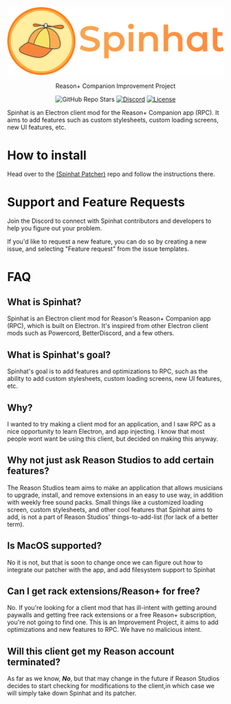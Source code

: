 <div align="center">

<img src="resources/Spinhat Banner.png" alt="Spinhat Logo">

Reason+ Companion Improvement Project

![GitHub Repo Stars](https://img.shields.io/github/stars/flleeppyy/spinhat?label=Stars)
[![Discord](https://img.shields.io/discord/829993555820019773?label=Discord)](https://discord.gg/AYC7jCCjqR)
[![License](https://img.shields.io/badge/license-MIT-blue.svg?label=License)](/LICENSE)

</div>

Spinhat is an Electron client mod for the Reason+ Companion app (RPC). It aims to add features such as custom stylesheets, custom loading screens, new UI features, etc.

# How to install

Head over to the [(Spinhat Patcher)](https://github.com/flleeppyy/spinhat-patcher) repo and follow the instructions there.

# Support and Feature Requests

Join the Discord to connect with Spinhat contributors and developers to help you figure out your problem.

If you'd like to request a new feature, you can do so by creating a new issue, and selecting "Feature request" from the issue templates.

# FAQ

## What is Spinhat?

Spinhat is an Electron client mod for Reason's Reason+ Companion app (RPC), which is built on Electron.
It's inspired from other Electron client mods such as Powercord, BetterDiscord, and a few others.

## What is Spinhat's goal?

Spinhat's goal is to add features and optimizations to RPC, such as the ability to add custom stylesheets, custom loading screens, new UI features, etc.

## Why?

I wanted to try making a client mod for an application, and I saw RPC as a nice opportunity to learn Electron, and app injecting.
I know that most people wont want be using this client, but decided on making this anyway.

## Why not just ask Reason Studios to add certain features?

The Reason Studios team aims to make an application that allows musicians to upgrade, install, and remove extensions in an easy to use way, in addition with weekly free sound packs. Small things like a customized loading screen, custom stylesheets, and other cool features that Spinhat aims to add, is not a part of Reason Studios' things-to-add-list (for lack of a better term).

## Is MacOS supported?

No it is not, but that is soon to change once we can figure out how to integrate our patcher with the app, and add filesystem support to Spinhat

## Can I get rack extensions/Reason+ for free?

No. If you're looking for a client mod that has ill-intent with getting around paywalls and getting free rack extensions or a free Reason+ subscription, you're not going to find one. This is an Improvement Project, it aims to add optimizations and new features to RPC. We have no malicious intent.

## Will this client get my Reason account terminated?

As far as we know, __*No*__, but that may change in the future if Reason Studios decides to start checking for modifications to the client,in which case we will simply take down Spinhat and its patcher.
